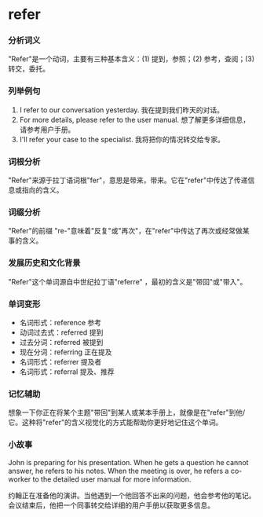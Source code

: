 # refer

### 分析词义

  

"Refer"是一个动词，主要有三种基本含义：(1) 提到，参照；(2) 参考，查阅；(3) 转交，委托。

  

### 列举例句

  

1.  I refer to our conversation yesterday. 我在提到我们昨天的对话。
2.  For more details, please refer to the user manual. 想了解更多详细信息，请参考用户手册。
3.  I'll refer your case to the specialist. 我将把你的情况转交给专家。

  

### 词根分析

  

"Refer"来源于拉丁语词根"fer"，意思是带来，带来。它在"refer"中传达了传递信息或指向的含义。

  

### 词缀分析

  

"Refer"的前缀 "re-"意味着"反复"或"再次"，在"refer"中传达了再次或经常做某事的含义。

  

### 发展历史和文化背景

  

"Refer"这个单词源自中世纪拉丁语"referre" ，最初的含义是"带回"或"带入"。

  

### 单词变形

  

*   名词形式：reference 参考
*   动词过去式：referred 提到
*   过去分词：referred 被提到
*   现在分词：referring 正在提及
*   名词形式：referrer 提及者
*   名词形式：referral 提及、推荐

  

### 记忆辅助

  

想象一下你正在将某个主题"带回"到某人或某本手册上，就像是在"refer"到他/它。这种将"refer"的含义视觉化的方式能帮助你更好地记住这个单词。

  

### 小故事

  

John is preparing for his presentation. When he gets a question he cannot answer, he refers to his notes. When the meeting is over, he refers a co-worker to the detailed user manual for more information.

  

约翰正在准备他的演讲。当他遇到一个他回答不出来的问题，他会参考他的笔记。会议结束后，他把一个同事转交给详细的用户手册以获取更多信息。
